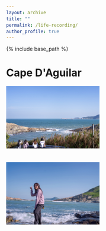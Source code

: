 ```yaml
---
layout: archive
title: ""
permalink: /life-recording/
author_profile: true
---
```


{% include base_path %}

<!-- * **2020 - present**

  Ph.D. student in Department of Electronic and Computer Engineering, The Hong Kong University of Science and Technology
  
  Supervisor: [Prof. Jiang XU](https://eexu.home.ece.ust.hk/index.html)

* **2016 - 2020**

  Bachelor of Engineer in School of Optical and Electronic Information, Huazhong University of Science and Technology -->
  
Cape D'Aguilar
====

<div align=left>
<img src="/images/Hezui1.jpg" height="50%" width="50%" />
</div>

<br/>
<br/>

<div align=left>
<img src="/images/Hezui3.JPG" height="50%" width="50%" />
</div>
